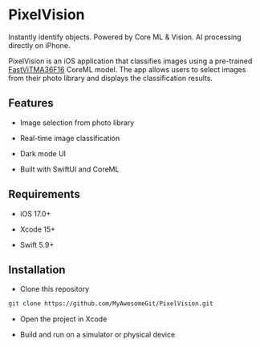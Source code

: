 # PixelVision
Instantly identify objects. Powered by Core ML &amp; Vision. AI processing directly on iPhone.

PixelVision is an iOS application that classifies images using a pre-trained [FastViTMA36F16](https://developer.apple.com/machine-learning/models/?spm=a2ty_o01.29997173.0.0.3178c9216TU9lD) CoreML model. The app allows users to select images from their photo library and displays the classification results.

## Features

- Image selection from photo library

- Real-time image classification

- Dark mode UI

- Built with SwiftUI and CoreML

## Requirements

- iOS 17.0+

- Xcode 15+

- Swift 5.9+

## Installation

- Clone this repository
    
```sh
git clone https://github.com/MyAwesomeGit/PixelVision.git
```

- Open the project in Xcode

- Build and run on a simulator or physical device

